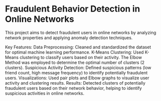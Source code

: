 # Fraudulent Behavior Detection in Online Networks

This project aims to detect fraudulent users in online networks by analyzing network properties and applying anomaly detection techniques.

Key Features:
Data Preprocessing: Cleaned and standardized the dataset for optimal machine learning performance.
K-Means Clustering: Used K-Means clustering to classify users based on their activity. The Elbow Method was employed to determine the optimal number of clusters (2 clusters).
Suspicious Activity Detection: Defined suspicious patterns (low friend count, high message frequency) to identify potentially fraudulent users.
Visualizations: Used pair plots and Elbow graphs to visualize user activity and clustering results.
Results:
Detected clusters of potentially fraudulent users based on their network behavior, helping to identify suspicious activities in online networks.
